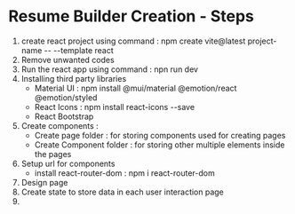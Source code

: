 # Resume Builder Creation - Steps

1. create react project using command : npm create vite@latest project-name -- --template react
2. Remove unwanted codes
3. Run the react app using command : npn run dev
4. Installing third party libraries
   - Material UI : npm install @mui/material @emotion/react @emotion/styled
   - React Icons : npm install react-icons --save
   - React Bootstrap
5. Create components :
   - Create page folder : for storing components used for creating pages 
   - Create Component folder : for storing other multiple elements inside the pages
6. Setup url for components
   - install react-router-dom : npm i react-router-dom 
7. Design page
8. Create state to store data in each user interaction page
9. 
   

